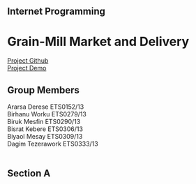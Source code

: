 ## Internet Programming

# Grain-Mill Market and Delivery 

[Project Github](https://github.com/BisRyy/GM/edit/master/IP) <br>
[Project Demo](http://bisry.me/GM/IP/src/landing.html) <br>


## Group Members

Ararsa Derese ETS0152/13 <br>
Birhanu Worku ETS0279/13 <br>
Biruk Mesfin  ETS0290/13 <br>
Bisrat Kebere  ETS0306/13 <br>
Biyaol Mesay  ETS0309/13  <br> 
Dagim Tezerawork ETS0333/13 <br> <br>

## Section A

